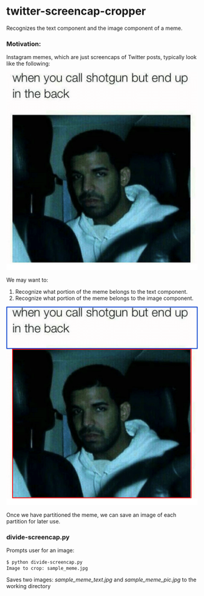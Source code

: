 # twitter-screencap-cropper

Recognizes the text component and the image component of a meme. 

### Motivation: 
Instagram memes, which are just screencaps of Twitter posts, typically look like the following:

<img src="./docs/sample_meme.jpg" width="512px" alt="">

We may want to: 

1. Recognize what portion of the meme belongs to the text component.
2. Recognize what portion of the meme belongs to the image component.

<img src="./docs/sample_meme_contours.jpg" width="512px" alt="">

Once we have partitioned the meme, we can save an image of each partition for later use.

### divide-screencap.py

Prompts user for an image:

~~~
$ python divide-screencap.py
Image to crop: sample_meme.jpg
~~~

Saves two images: *sample\_meme_text.jpg* and *sample\_meme_pic.jpg* to the working directory






